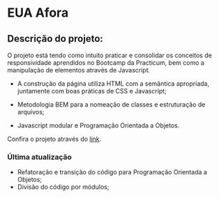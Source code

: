 # EUA Afora

## Descrição do projeto:

O projeto está tendo como intuito praticar e consolidar os conceitos de responsividade aprendidos no Bootcamp da Practicum, bem como a manipulação de elementos através de Javascript.

- A construção da página utiliza HTML com a semântica apropriada, juntamente com boas práticas de CSS e Javascript;

- Metodologia BEM para a nomeação de classes e estruturação de arquivos;

- Javascript modular e Programação Orientada a Objetos.

Confira o projeto através do [link](https://ttisid.github.io/web_project_4_ptbr/).

### Última atualização

- Refatoração e transição do código para Programação Orientada a Objetos;
- Divisão do código por módulos;
